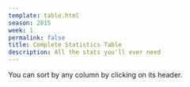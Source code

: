 ```yaml
---
template: table.html
season: 2015
week: 1
permalink: false
title: Complete Statistics Table
description: All the stats you'll ever need
---
```


You can sort by any column by clicking on its header.

